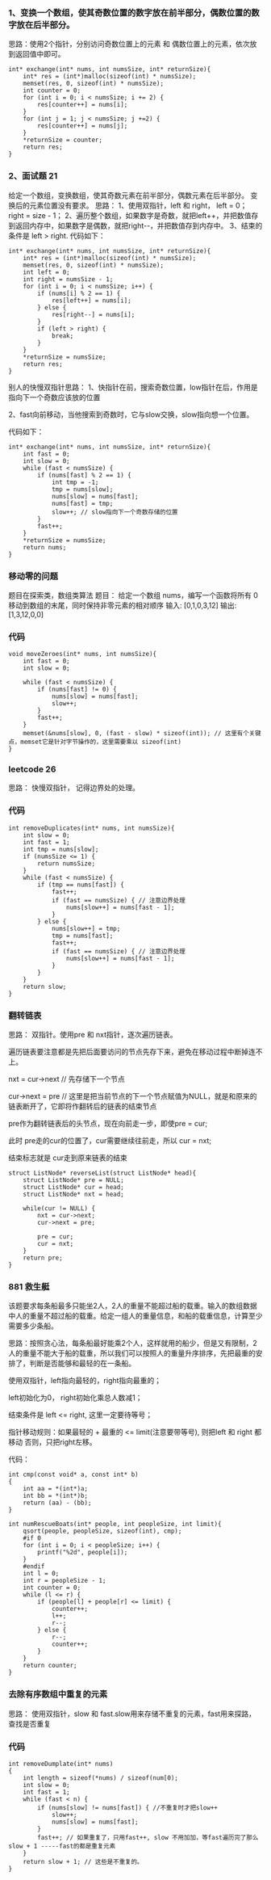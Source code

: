### 1、变换一个数组，使其奇数位置的数字放在前半部分，偶数位置的数字放在后半部分。
思路：使用2个指针，分别访问奇数位置上的元素 和 偶数位置上的元素，依次放到返回值中即可。

```
int* exchange(int* nums, int numsSize, int* returnSize){
    int* res = (int*)malloc(sizeof(int) * numsSize);
    memset(res, 0, sizeof(int) * numsSize);
    int counter = 0;
    for (int i = 0; i < numsSize; i += 2) {
        res[counter++] = nums[i];
    }
    for (int j = 1; j < numsSize; j +=2) {
        res[counter++] = nums[j];
    }
    *returnSize = counter;
    return res;
}
```

### 2、面试题 21
给定一个数组，变换数组，使其奇数元素在前半部分，偶数元素在后半部分。 变换后的元素位置没有要求。
思路： 
1、使用双指针，left 和 right， left = 0； right = size - 1；
2、遍历整个数组，如果数字是奇数，就把left++，并把数值存到返回内存中，如果数字是偶数，就把right--，并把数值存到内存中。
3、结束的条件是 left > right.
代码如下：
```
int* exchange(int* nums, int numsSize, int* returnSize){
    int* res = (int*)malloc(sizeof(int) * numsSize);
    memset(res, 0, sizeof(int) * numsSize);
    int left = 0;
    int right = numsSize - 1;
    for (int i = 0; i < numsSize; i++) {
        if (nums[i] % 2 == 1) {
            res[left++] = nums[i];
        } else {
            res[right--] = nums[i];
        }
        if (left > right) {
            break;
        }
    }
    *returnSize = numsSize;
    return res;
}
```

别人的快慢双指针思路：
1、快指针在前，搜索奇数位置，low指针在后，作用是指向下一个奇数应该放的位置

2、fast向前移动，当他搜索到奇数时，它与slow交换，slow指向想一个位置。

代码如下：

```
int* exchange(int* nums, int numsSize, int* returnSize){
    int fast = 0;
    int slow = 0;
    while (fast < numsSize) {
        if (nums[fast] % 2 == 1) {
            int tmp = -1;
            tmp = nums[slow];
            nums[slow] = nums[fast];
            nums[fast] = tmp;
            slow++; // slow指向下一个奇数存储的位置
        }
        fast++;
    }
    *returnSize = numsSize;
    return nums;
}
```
### 移动零的问题
题目在探索类，数组类算法
题目： 给定一个数组 nums，编写一个函数将所有 0 移动到数组的末尾，同时保持非零元素的相对顺序
输入: [0,1,0,3,12]
输出: [1,3,12,0,0]

### 代码
```
void moveZeroes(int* nums, int numsSize){
    int fast = 0;
    int slow = 0;
    
    while (fast < numsSize) {
        if (nums[fast] != 0) {
            nums[slow] = nums[fast];
            slow++;
        }
        fast++;
    }
    memset(&nums[slow], 0, (fast - slow) * sizeof(int)); // 这里有个关键点，memset它是针对字节操作的，这里需要乘以 sizeof(int)
}
```

### leetcode  26
思路： 快慢双指针， 记得边界处的处理。
### 代码
```
int removeDuplicates(int* nums, int numsSize){
    int slow = 0;
    int fast = 1;
    int tmp = nums[slow];
    if (numsSize <= 1) {
        return numsSize;
    }
    while (fast < numsSize) {
        if (tmp == nums[fast]) {
            fast++;
            if (fast == numsSize) { // 注意边界处理
                nums[slow++] = nums[fast - 1];
            }
        } else {
            nums[slow++] = tmp;
            tmp = nums[fast];
            fast++;
            if (fast == numsSize) { // 注意边界处理
                nums[slow++] = nums[fast - 1];
            }
        }
    }
    return slow;
}
```

### 翻转链表
思路： 双指针。使用pre 和 nxt指针，逐次遍历链表。

遍历链表要注意都是先把后面要访问的节点先存下来，避免在移动过程中断掉连不上。

nxt = cur->next // 先存储下一个节点

cur->next = pre // 这里是把当前节点的下一个节点赋值为NULL，就是和原来的链表断开了，它即将作翻转后的链表的结束节点

pre作为翻转链表后的头节点，现在向前走一步，即使pre = cur;

此时 pre走的cur的位置了，cur需要继续往前走，所以 cur = nxt;

结束标志就是 cur走到原来链表的结束

```
struct ListNode* reverseList(struct ListNode* head){
    struct ListNode* pre = NULL;
    struct ListNode* cur = head;
    struct ListNode* nxt = head;

    while(cur != NULL) {
        nxt = cur->next;
        cur->next = pre;

        pre = cur;
        cur = nxt;
    }
    return pre;
}
```

### 881 救生艇
该题要求每条船最多只能坐2人，2人的重量不能超过船的载重。输入的数组数据中人的重量不超过船的载重。给定一组人的重量信息，和船的载重信息，计算至少需要多少条船。

思路：按照贪心法，每条船最好能乘2个人，这样就用的船少，但是又有限制，2人的重量不能大于船的载重，所以我们可以按照人的重量升序排序，先把最重的安排了，判断是否能够和最轻的在一条船。

使用双指针，left指向最轻的，right指向最重的；

left初始化为0， right初始化乘总人数减1；

结束条件是 left <= right, 这里一定要待等号；

指针移动规则：如果最轻的 + 最重的 <= limit(注意要带等号), 则把left 和 right 都移动
否则，只把right左移。

代码：
```
int cmp(const void* a, const int* b)
{
    int aa = *(int*)a;
    int bb = *(int*)b;
    return (aa) - (bb); 
}

int numRescueBoats(int* people, int peopleSize, int limit){
    qsort(people, peopleSize, sizeof(int), cmp);
    #if 0
    for (int i = 0; i < peopleSize; i++) {
        printf("%2d", people[i]);
    }
    #endif
    int l = 0;
    int r = peopleSize - 1;
    int counter = 0;
    while (l <= r) {
        if (people[l] + people[r] <= limit) {
            counter++;
            l++;
            r--;
        } else {
            r--;
            counter++;
        }
    }
    return counter;
}
```
### 去除有序数组中重复的元素

思路： 使用双指针，slow 和 fast.slow用来存储不重复的元素，fast用来探路，查找是否重复

### 代码
```
int removeDumplate(int* nums)
{
    int length = sizeof(*nums) / sizeof(num[0);
    int slow = 0;
    int fast = 1;
    while (fast < n) {
        if (nums[slow] != nums[fast]) { //不重复时才把slow++
            slow++;
            nums[slow] = nums[fast];
        }
        fast++; // 如果重复了，只用fast++, slow 不用加加，等fast遍历完了那么slow + 1 -----fast的都是重复元素
    }
    return slow + 1; // 这些是不重复的。
}
```
